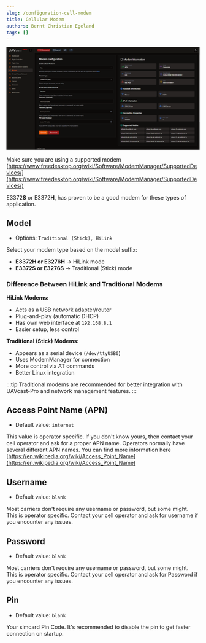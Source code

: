 ```yaml
---
slug: /configuration-cell-modem
title: Cellular Modem
authors: Bernt Christian Egeland
tags: []
---
```


!['Modem'](img/modem_page.png)

Make sure you are using a supported modem
[https://www.freedesktop.org/wiki/Software/ModemManager/SupportedDevices/](https://www.freedesktop.org/wiki/Software/ModemManager/SupportedDevices/)

E3372**S** or E3372**H**, has proven to be a good modem for these types of application.

## Model
* Options: `Traditional (Stick), HiLink`

Select your modem type based on the model suffix:
- **E3372H or E3276H** → HiLink mode
- **E3372S or E3276S** → Traditional (Stick) mode

### Difference Between HiLink and Traditional Modems

**HiLink Modems:**
- Acts as a USB network adapter/router
- Plug-and-play (automatic DHCP)
- Has own web interface at `192.168.8.1`
- Easier setup, less control

**Traditional (Stick) Modems:**
- Appears as a serial device (`/dev/ttyUSB0`)
- Uses ModemManager for connection
- More control via AT commands
- Better Linux integration

:::tip
Traditional modems are recommended for better integration with UAVcast-Pro and network management features.
:::

## Access Point Name (APN)
* Default value: `internet`

This value is operator specific. If you don't know yours, then contact your cell operator and ask for a proper APN name.
Operators normally have several different APN names. You can find more information here [https://en.wikipedia.org/wiki/Access_Point_Name](https://en.wikipedia.org/wiki/Access_Point_Name)

## Username
* Default value: `blank`

Most carriers don't require any username or password, but some might.
This is operator specific. Contact your cell operator and ask for username if you encounter any issues.

## Password
* Default value: `blank`

Most carriers don't require any username or password, but some might.
This is operator specific. Contact your cell operator and ask for Password if you encounter any issues.

## Pin
* Default value: `blank`

Your simcard Pin Code.  It's recommended to disable the pin to get faster connection on startup.
